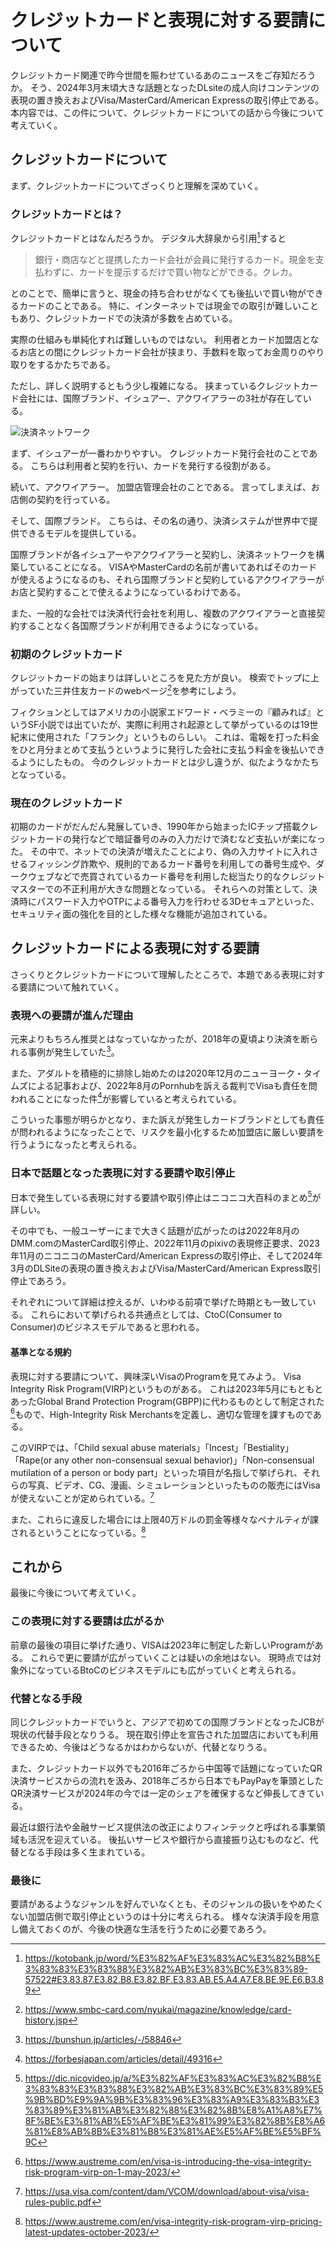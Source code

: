 # クレジットカードと表現に対する要請について
クレジットカード関連で昨今世間を賑わせているあのニュースをご存知だろうか。
そう、2024年3月末頃大きな話題となったDLsiteの成人向けコンテンツの表現の置き換えおよびVisa/MasterCard/American Expressの取引停止である。
本内容では、この件について、クレジットカードについての話から今後について考えていく。

## クレジットカードについて
まず、クレジットカードについてざっくりと理解を深めていく。

### クレジットカードとは？
クレジットカードとはなんだろうか。
デジタル大辞泉から引用[^1]すると
>銀行・商店などと提携したカード会社が会員に発行するカード。現金を支払わずに、カードを提示するだけで買い物などができる。クレカ。

[^1]:https://kotobank.jp/word/%E3%82%AF%E3%83%AC%E3%82%B8%E3%83%83%E3%83%88%E3%82%AB%E3%83%BC%E3%83%89-57522#E3.83.87.E3.82.B8.E3.82.BF.E3.83.AB.E5.A4.A7.E8.BE.9E.E6.B3.89

とのことで、簡単に言うと、現金の持ち合わせがなくても後払いで買い物ができるカードのことである。
特に、インターネットでは現金での取引が難しいこともあり、クレジットカードでの決済が多数を占めている。

実際の仕組みも単純化すれば難しいものではない。
利用者とカード加盟店となるお店との間にクレジットカード会社が挟まり、手数料を取ってお金周りのやり取りをするかたちである。

ただし、詳しく説明するともう少し複雑になる。
挟まっているクレジットカード会社には、国際ブランド、イシュアー、アクワイアラーの3社が存在している。

![決済ネットワーク](images/chap-sytkm/network.png)

まず、イシュアーが一番わかりやすい。
クレジットカード発行会社のことである。
こちらは利用者と契約を行い、カードを発行する役割がある。

続いて、アクワイアラー。
加盟店管理会社のことである。
言ってしまえば、お店側の契約を行っている。

そして、国際ブランド。
こちらは、その名の通り、決済システムが世界中で提供できるモデルを提供している。

国際ブランドが各イシュアーやアクワイアラーと契約し、決済ネットワークを構築していることになる。
VISAやMasterCardの名前が書いてあればそのカードが使えるようになるのも、それら国際ブランドと契約しているアクワイアラーがお店と契約することで使えるようになっているわけである。

また、一般的な会社では決済代行会社を利用し、複数のアクワイアラーと直接契約することなく各国際ブランドが利用できるようになっている。

### 初期のクレジットカード
クレジットカードの始まりは詳しいところを見た方が良い。
検索でトップに上がっていた三井住友カードのwebページ[^2]を参考にしよう。
[^2]:https://www.smbc-card.com/nyukai/magazine/knowledge/card-history.jsp

フィクションとしてはアメリカの小説家エドワード・ベラミーの『顧みれば』というSF小説では出ていたが、実際に利用され起源として挙がっているのは19世紀末に使用された「フランク」というものらしい。
これは、電報を打った料金をひと月分まとめて支払うというように発行した会社に支払う料金を後払いできるようにしたもの。
今のクレジットカードとは少し違うが、似たようなかたちとなっている。

### 現在のクレジットカード
初期のカードがだんだん発展していき、1990年から始まったICチップ搭載クレジットカードの発行などで暗証番号のみの入力だけで済むなど支払いが楽になった。
その中で、ネットでの決済が増えたことにより、偽の入力サイトに入れさせるフィッシング詐欺や、規則的であるカード番号を利用しての番号生成や、ダークウェブなどで売買されているカード番号を利用した総当たり的なクレジットマスターでの不正利用が大きな問題となっている。
それらへの対策として、決済時にパスワード入力やOTPによる番号入力を行わせる3Dセキュアといった、セキュリティ面の強化を目的とした様々な機能が追加されている。

## クレジットカードによる表現に対する要請
さっくりとクレジットカードについて理解したところで、本題である表現に対する要請について触れていく。
### 表現への要請が進んだ理由
元来よりもちろん推奨とはなっていなかったが、2018年の夏頃より決済を断られる事例が発生していた[^3]。
[^3]:https://bunshun.jp/articles/-/58846

また、アダルトを積極的に排除し始めたのは2020年12月のニューヨーク・タイムズによる記事および、2022年8月のPornhubを訴える裁判でVisaも責任を問われることになった件[^4]が影響していると考えられている。
[^4]:https://forbesjapan.com/articles/detail/49316

こういった事態が明らかとなり、また訴えが発生しカードブランドとしても責任が問われるようになったことで、リスクを最小化するため加盟店に厳しい要請を行うようになったと考えられる。

### 日本で話題となった表現に対する要請や取引停止
日本で発生している表現に対する要請や取引停止はニコニコ大百科のまとめ[^5]が詳しい。

[^5]:https://dic.nicovideo.jp/a/%E3%82%AF%E3%83%AC%E3%82%B8%E3%83%83%E3%83%88%E3%82%AB%E3%83%BC%E3%83%89%E5%9B%BD%E9%9A%9B%E3%83%96%E3%83%A9%E3%83%B3%E3%83%89%E3%81%AB%E3%82%88%E3%82%8B%E8%A1%A8%E7%8F%BE%E3%81%AB%E5%AF%BE%E3%81%99%E3%82%8B%E8%A6%81%E8%AB%8B%E3%81%B8%E3%81%AE%E5%AF%BE%E5%BF%9C

その中でも、一般ユーザーにまで大きく話題が広がったのは2022年8月のDMM.comのMasterCard取引停止、2022年11月のpixivの表現修正要求、2023年11月のニコニコのMasterCard/American Expressの取引停止、そして2024年3月のDLSiteの表現の置き換えおよびVisa/MasterCard/American Express取引停止であろう。

それぞれについて詳細は控えるが、いわゆる前項で挙げた時期とも一致している。
これらにおいて挙げられる共通点としては、CtoC(Consumer to Consumer)のビジネスモデルであると思われる。

#### 基準となる規約
表現に対する要請について、興味深いVisaのProgramを見てみよう。
Visa Integrity Risk Program(VIRP)というものがある。
これは2023年5月にもともとあったGlobal Brand Protection Program(GBPP)に代わるものとして制定された[^6]もので、High-Integrity Risk Merchantsを定義し、適切な管理を課すものである。

このVIRPでは、「Child sexual abuse materials」「Incest」「Bestiality」「Rape(or any other non-consensual sexual behavior)」「Non-consensual mutilation of a person or body part」といった項目が名指しで挙げられ、それらの写真、ビデオ、CG、漫画、シミュレーションといったものの販売にはVisaが使えないことが定められている。[^7]

また、これらに違反した場合には上限40万ドルの罰金等様々なペナルティが課されるということになっている。[^8]

[^6]:https://www.austreme.com/en/visa-is-introducing-the-visa-integrity-risk-program-virp-on-1-may-2023/
[^7]:https://usa.visa.com/content/dam/VCOM/download/about-visa/visa-rules-public.pdf
[^8]:https://www.austreme.com/en/visa-integrity-risk-program-virp-pricing-latest-updates-october-2023/

## これから
最後に今後について考えていく。
### この表現に対する要請は広がるか
前章の最後の項目に挙げた通り、VISAは2023年に制定した新しいProgramがある。
これらで更に要請が広がっていくことは疑いの余地はない。
現時点では対象外になっているBtoCのビジネスモデルにも広がっていくと考えられる。

### 代替となる手段
同じクレジットカードでいうと、アジアで初めての国際ブランドとなったJCBが現状の代替手段となりうる。
現在取引停止を宣告された加盟店においても利用できるため、今後はどうなるかはわからないが、代替となりうる。

また、クレジットカード以外でも2016年ごろから中国等で話題になっていたQR決済サービスからの流れを汲み、2018年ごろから日本でもPayPayを筆頭としたQR決済サービスが2024年の今では一定のシェアを確保するなど伸長してきている。

最近は銀行法や金融サービス提供法の改正によりフィンテックと呼ばれる事業領域も活況を迎えている。
後払いサービスや銀行から直接振り込むものなど、代替となる手段は多く生まれている。

### 最後に
要請があるようなジャンルを好んでいなくとも、そのジャンルの扱いをやめたくない加盟店側で取引停止というのは十分に考えられる。
様々な決済手段を用意し備えておくのが、今後の快適な生活を行うために必要であろう。



